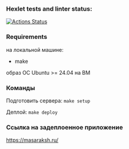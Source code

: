 ### Hexlet tests and linter status:
[![Actions Status](https://github.com/KonovalovPS/devops-for-programmers-project-76/actions/workflows/hexlet-check.yml/badge.svg)](https://github.com/KonovalovPS/devops-for-programmers-project-76/actions)

### Requirements

на локальной машине:
- make

образ ОС Ubuntu >= 24.04 на ВМ

### Команды

Подготовить сервера: `make setup`

Деплой: `make deploy`

### Ссылка на задеплоенное приложение

https://masaraksh.ru/